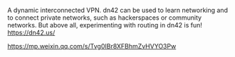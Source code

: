 A dynamic interconnected VPN.
dn42 can be used to learn networking and to connect private networks, such as hackerspaces or community networks. But above all, experimenting with routing in dn42 is fun!
https://dn42.us/

https://mp.weixin.qq.com/s/Tvg0IBr8XFBhmZvHVYO3Pw